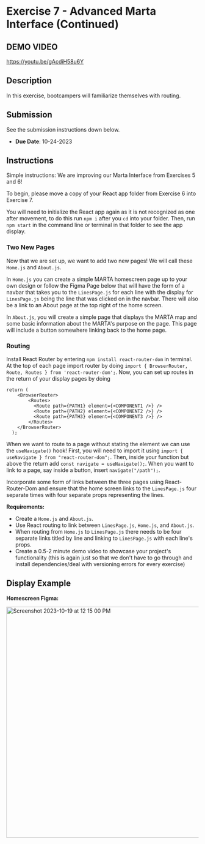 # Exercise 7 - Advanced Marta Interface (Continued)
## DEMO VIDEO
https://youtu.be/gAcdiH58u6Y

## Description
In this exercise, bootcampers will familiarize themselves with routing.

## Submission
See the submission instructions down below.
- **Due Date**: 10-24-2023

## Instructions

Simple instructions: We are improving our Marta Interface from Exercises 5 and 6!

To begin, please move a copy of your React app folder from Exercise 6 into Exercise 7.

You will need to initialize the React app again as it is not recognized as one after movement, to do this run `npm i` after you `cd` into your folder. Then, run `npm start` in the command line or terminal in that folder to see the app display.

### Two New Pages

Now that we are set up, we want to add two new pages! We will call these `Home.js` and `About.js`. 

In `Home.js` you can create a simple MARTA homescreen page up to your own design or follow the Figma Page below that will have the form of a navbar that takes you to the `LinesPage.js` for each line with the display for `LinesPage.js` being the line that was clicked on in the navbar. There will also be a link to an About page at the top right of the home screen.

In `About.js`, you will create a simple page that displays the MARTA map and some basic information about the MARTA's purpose on the page. This page will include a button somewhere linking back to the home page.

### Routing
Install React Router by entering `npm install react-router-dom` in terminal. At the top of each page import router by doing `import { BrowserRouter, Route, Routes } from 'react-router-dom';`. Now, you can set up routes in the return of your display pages by doing

```
return (
    <BrowserRouter>
        <Routes>
          <Route path={PATH1} element={<COMPONENT1 />} />
          <Route path={PATH2} element={<COMPONENT2 />} />
          <Route path={PATH3} element={<COMPONENT3 />} />
        </Routes>
    </BrowserRouter>
  );
```

When we want to route to a page without stating the element we can use the `useNavigate()` hook! First, you will need to import it using `import { useNavigate } from "react-router-dom";`. Then, inside your function but above the return add `const navigate = useNavigate();`. When you want to link to a page, say inside a button, insert `navigate("/path");`.

Incorporate some form of links between the three pages using React-Router-Dom and ensure that the home screen links to the `LinesPage.js` four separate times with four separate props representing the lines.

**Requirements:**
- Create a `Home.js` and `About.js`.
- Use React routing to link between `LinesPage.js`, `Home.js`, and `About.js`.
- When routing from `Home.js` to `LinesPage.js` there needs to be four separate links titled by line and linking to `LinesPage.js` with each line's props.
- Create a 0.5-2 minute demo video to showcase your project's functionality (this is again just so that we don't have to go through and install dependencies/deal with versioning errors for every exercise)

## Display Example

**Homescreen Figma:**

<img width="604" alt="Screenshot 2023-10-19 at 12 15 00 PM" src="https://github.com/BoG-Dev-Bootcamp-F23/bootcamp-f23/assets/113480497/6f0ba248-c593-4934-b593-09d01008cbe8">
